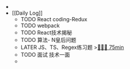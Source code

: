 -
- [[Daily Log]]
	- TODO React coding-Redux
	- TODO webpack
	- TODO React技术揭秘
	- TODO 算法- N皇后问题
	- LATER JS、TS、Regex练习题 >[🍅🍅🍅 75min](#agenda-pomo://?t=f-1689128294038-1500%2Cf-1689140595106-1500%2Cf-1689142439635-1500)
	- TODO 面试 技术一面
	-